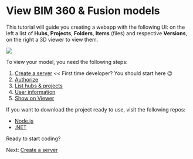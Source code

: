 # View BIM 360 & Fusion models

This tutorial will guide you creating a webapp with the following UI: on the left a list of **Hubs**, **Projects**, **Folders**, **Items** (files) and respective **Versions**, on the right a 3D viewer to view them.

![](_media/tutorials/run_sample_viewhubmodels.gif)

To view your model, you need the following steps:

1. [Create a server](environment/setup/3legged) << First time developer? You should start here :wink:
2. [Authorize](oauth/3legged/)
3. [List hubs & projects](datamanagement/hubs/readme)
4. [User information](oauth/user/readme)
5. [Show on Viewer](viewer/3legged/readme)


If you want to download the project ready to use, visit the following repos:

- [Node.js](https://github.com/Autodesk-Forge/learn.forge.viewhubmodels/tree/nodejs)
- [.NET](https://github.com/Autodesk-Forge/learn.forge.viewhubmodels/tree/net)

Ready to start coding?

Next: [Create a server](environment/setup/3legged)